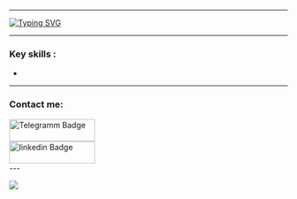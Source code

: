 
  ---

<a href="https://t.me/.."><img src="https://readme-typing-svg.demolab.com?font=JetBrains+Mono&weight=500&size=25&pause=800&width=500&height=100&lines=Hi+there+%F0%9F%99%8B%F0%9F%8F%BB;%D0%A1lick+to+contact+me+%F0%9F%91%88%F0%9F%8F%BB" alt="Typing SVG" /></a>

  ---
  
### Key skills :

  - 
  
  ---
  
  ### Contact me:
  <div id="badges">
    <div>
      <a href="https://t.me/..">
        <img
          width="155px"
          height="40"
          src="https://img.shields.io/badge/Telegram-2CA5E0?style=for-the-badge&logo=telegram&logoColor=white"
          alt="Telegramm Badge"
        />
      </a>
    </div>
    <div>
      <a href="https://www.linkedin.com/in/..">
        <img
          width="155px"
          height="40"
          src="https://img.shields.io/badge/LinkedIn-blue?logo=linkedin&logoColor=white&style=for-the-badge"
          alt="linkedin Badge"
        />
      </a>
    </div>
    </div>
  ---


![](https://komarev.com/ghpvc/?username=your-github-TheKEKO)
